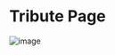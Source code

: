 # Tribute Page
![image](https://github.com/Milave-kun/Responsive-Web-Design/assets/125982535/9c8f5266-1a23-4965-92c3-52a25637fc65)
